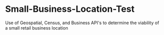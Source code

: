 # Small-Business-Location-Test
Use of Geospatial, Census, and Business API's to determine the viability of a small retail business location
